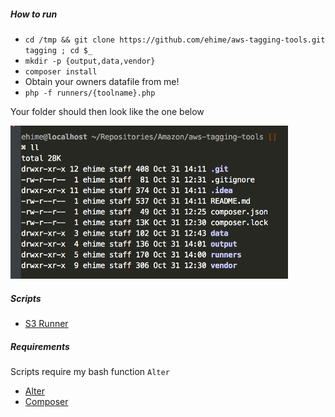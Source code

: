 ##### How to run

 - `cd /tmp && git clone https://github.com/ehime/aws-tagging-tools.git tagging ; cd $_`
 - `mkdir -p {output,data,vendor}`
 - `composer install`
 - Obtain your owners datafile from me!
 - `php -f runners/{toolname}.php`

Your folder should then look like the one below

<img src='assets/dirstruct.png' width=444 height=245 />

##### Scripts

 - [S3 Runner](https://github.com/ehime/aws-tagging-tools/blob/master/runners/s3-bucket.php)
 
 
##### Requirements

Scripts require my bash function `Alter`

 - [Alter](https://gist.github.com/ehime/11533e945c4e1eec3e13438592bb00f7)
 - [Composer](https://getcomposer.org/download/)
